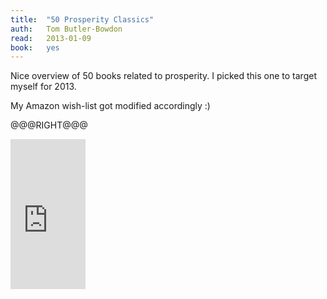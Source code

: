 ```yaml
---
title:	"50 Prosperity Classics"
auth:	Tom Butler-Bowdon
read:	2013-01-09
book:	yes
---
```





Nice overview of 50 books related to prosperity. I picked this one to target
myself for 2013.

My Amazon wish-list got modified accordingly :)

@@@RIGHT@@@

<iframe src="http://rcm.amazon.com/e/cm?lt1=_blank&bc1=FFFFFF&IS2=1&npa=1&bg1=FFFFFF&fc1=000000&lc1=FF0000&t=wojcadamkoszh-20&o=1&p=8&l=as4&m=amazon&f=ifr&ref=ss_til&asins=185788504X" style="width:120px;height:240px;" scrolling="no" marginwidth="0" marginheight="0" frameborder="0"></iframe>

